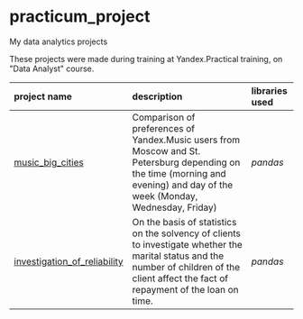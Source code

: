# practicum_project
My data analytics projects

These projects were made during training at Yandex.Practical training, on "Data Analyst" course.

| project name | description | libraries used | 
| :---------------------- | :---------------------- | :---------------------- |
| [music_big_cities](1-1_music_big_cities) | Comparison of preferences of Yandex.Music users from Moscow and St. Petersburg depending on the time (morning and evening) and day of the week (Monday, Wednesday, Friday)| *pandas* |
| [investigation_of_reliability](1-2_investigation_of_reliability) | On the basis of statistics on the solvency of clients to investigate whether the marital status and the number of children of the client affect the fact of repayment of the loan on time.| *pandas* |
